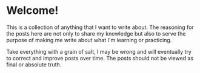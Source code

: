 # Welcome!

This is a collection of anything that I want to write about. The reasoning
for the posts here are not only to share my knowledge but also to serve the
purpose of making me write about what I'm learning or practicing.

Take everything with a grain of salt, I may be wrong and will eventually try
to correct and improve posts over time. The posts should not be viewed
as final or absolute truth.